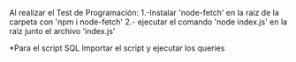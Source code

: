 Al realizar el Test de Programación: 
1.-Instalar 'node-fetch' en la raiz de la carpeta con 'npm i node-fetch' 
2.- ejecutar el comando 'node index.js' en la raiz junto el archivo 'index.js'

*Para el script SQL Importar el script y ejecutar los queries
